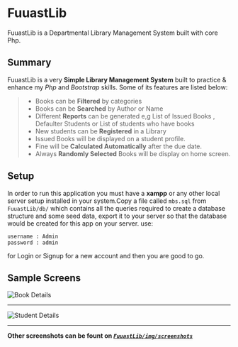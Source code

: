 # FuuastLib
FuuastLib is a Departmental Library Management System built with core Php.

## Summary
FuuastLib is a very **Simple Library Management System** built to practice & enhance my *Php* and *Bootstrap* skills.
Some of its features are listed below:
> - Books can be **Filtered** by categories
> - Books can be **Searched** by Author or Name 
> - Different **Reports** can be generated e,g List of Issued Books , Defaulter Students or List of students who have books  
> - New students can be **Registered** in a Library
> - Issued Books will be displayed on a student profile.
> - Fine will be **Calculated Automatically** after the due date.
> - Always **Randomly Selected** Books will be display on home screen.

## Setup
In order to run this application you must have a **xampp** or any other local server setup installed in your system.Copy a file called 
`mbs.sql` from `FuuastLib/db/` which contains all the queries required to create a database structure and some seed data,
export it to your server so that the database would be created for this app on your server.
use:
```
username : Admin
password : admin
```
for Login or Signup for a new account and then you are good to go.

## Sample Screens
![*Book Details*](https://github.com/amshehzad/FuuastLib/blob/master/img/screenshots/book-detail.JPG)

-------------------

![*Student Details*](https://github.com/amshehzad/FuuastLib/blob/master/img/screenshots/student-detail.JPG)

-------------------
**Other screenshots can be fount on  [*`FuuastLib/img/screenshots`*](https://github.com/amshehzad/FuuastLib/tree/master/img/screenshots/)**

